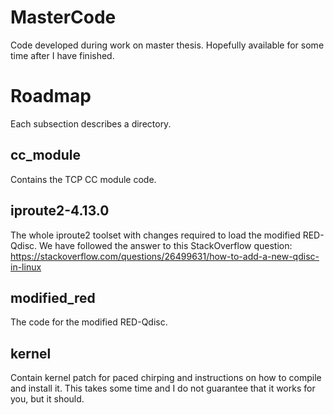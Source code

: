 # MasterCode
Code developed during work on master thesis. Hopefully available for some
time after I have finished.


# Roadmap
Each subsection describes a directory.

## cc_module
Contains the TCP CC module code.

## iproute2-4.13.0
The whole iproute2 toolset with changes required to load the modified RED-Qdisc.
We have followed the answer to this StackOverflow question: https://stackoverflow.com/questions/26499631/how-to-add-a-new-qdisc-in-linux

## modified_red
The code for the modified RED-Qdisc.

## kernel
Contain kernel patch for paced chirping and instructions on how to
compile and install it. This takes some time and I do not guarantee that
it works for you, but it should.
